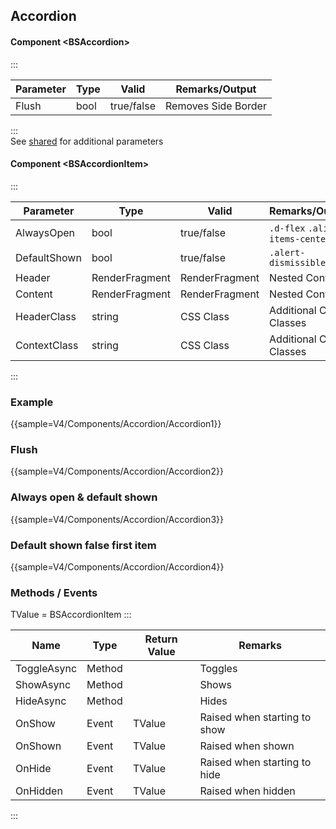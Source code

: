 ﻿## Accordion
#### Component \<BSAccordion\>
:::

| Parameter | Type           | Valid          | Remarks/Output      |
|-----------|----------------|----------------|---------------------|
| Flush     | bool           | true/false     | Removes Side Border | {.table-striped}

:::  
See [shared](layout/shared) for additional parameters

#### Component \<BSAccordionItem\>
:::

| Parameter    | Type           | Valid          | Remarks/Output                  | 
|--------------|----------------|----------------|---------------------------------|
| AlwaysOpen   | bool           | true/false     | `.d-flex` `.align-items-center` | {.table-striped}  
| DefaultShown | bool           | true/false     | `.alert-dismissible`            |
| Header       | RenderFragment | RenderFragment | Nested Content                  |               
| Content      | RenderFragment | RenderFragment | Nested Content                  |
| HeaderClass  | string         | CSS Class      | Additional CSS Classes          |
| ContextClass | string         | CSS Class      | Additional CSS Classes          |

:::

### Example

{{sample=V4/Components/Accordion/Accordion1}}

### Flush

{{sample=V4/Components/Accordion/Accordion2}}

### Always open & default shown

{{sample=V4/Components/Accordion/Accordion3}}

### Default shown false first item

{{sample=V4/Components/Accordion/Accordion4}}

### Methods / Events
TValue = BSAccordionItem
:::

| Name        | Type   | Return Value | Remarks                      |
|-------------|--------|--------------|------------------------------|
| ToggleAsync | Method |              | Toggles                      |
| ShowAsync   | Method |              | Shows                        |
| HideAsync   | Method |              | Hides                        |
| OnShow      | Event  | TValue       | Raised when starting to show |
| OnShown     | Event  | TValue       | Raised when shown            |
| OnHide      | Event  | TValue       | Raised when starting to hide |
| OnHidden    | Event  | TValue       | Raised when hidden           |
:::